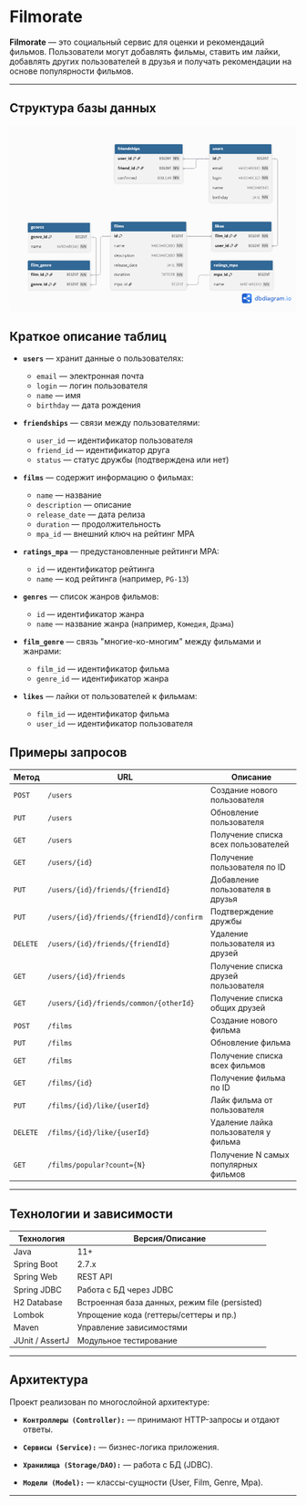 # Filmorate


**Filmorate** — это социальный сервис для оценки и рекомендаций фильмов. Пользователи могут добавлять фильмы, ставить им лайки, добавлять других пользователей в друзья и получать рекомендации на основе популярности фильмов.

---

##  Структура базы данных
![postgres.png](postgres.png)

## Краткое описание таблиц

- **`users`** — хранит данные о пользователях:
    - `email` — электронная почта
    - `login` — логин пользователя
    - `name` — имя
    - `birthday` — дата рождения

- **`friendships`** — связи между пользователями:
    - `user_id` — идентификатор пользователя
    - `friend_id` — идентификатор друга
    - `status` — статус дружбы (подтверждена или нет)

- **`films`** — содержит информацию о фильмах:
    - `name` — название
    - `description` — описание
    - `release_date` — дата релиза
    - `duration` — продолжительность
    - `mpa_id` — внешний ключ на рейтинг MPA

- **`ratings_mpa`** — предустановленные рейтинги MPA:  
    - `id` — идентификатор рейтинга
    - `name` — код рейтинга (например, `PG-13`)

- **`genres`** — список жанров фильмов:
    - `id` — идентификатор жанра
    - `name` — название жанра (например, `Комедия`, `Драма`)

- **`film_genre`** — связь "многие-ко-многим" между фильмами и жанрами:
    - `film_id` — идентификатор фильма
    - `genre_id` — идентификатор жанра

- **`likes`** — лайки от пользователей к фильмам:
    - `film_id` — идентификатор фильма
    - `user_id` — идентификатор пользователя

## Примеры запросов

| Метод   | URL                                               | Описание                                      |
|---------|---------------------------------------------------|-----------------------------------------------|
| `POST`  | `/users`                                          | Создание нового пользователя                  |
| `PUT`   | `/users`                                          | Обновление пользователя                       |
| `GET`   | `/users`                                          | Получение списка всех пользователей           |
| `GET`   | `/users/{id}`                                     | Получение пользователя по ID                  |
| `PUT`   | `/users/{id}/friends/{friendId}`                  | Добавление пользователя в друзья              |
| `PUT`   | `/users/{id}/friends/{friendId}/confirm`      | Подтверждение дружбы                          |
| `DELETE`| `/users/{id}/friends/{friendId}`                  | Удаление пользователя из друзей               |
| `GET`   | `/users/{id}/friends`                             | Получение списка друзей пользователя          |
| `GET`   | `/users/{id}/friends/common/{otherId}`            | Получение списка общих друзей                 |
| `POST`  | `/films`                                          | Создание нового фильма                        |
| `PUT`   | `/films`                                          | Обновление фильма                             |
| `GET`   | `/films`                                          | Получение списка всех фильмов                 |
| `GET`   | `/films/{id}`                                     | Получение фильма по ID                        |
| `PUT`   | `/films/{id}/like/{userId}`                       | Лайк фильма от пользователя                   |
| `DELETE`| `/films/{id}/like/{userId}`                       | Удаление лайка пользователя у фильма          |
| `GET`   | `/films/popular?count={N}`                        | Получение N самых популярных фильмов          |

---
## Технологии и зависимости

| Технология       | Версия/Описание                                  |
|------------------|--------------------------------------------------|
| Java             | 11+                                              |
| Spring Boot      | 2.7.x                                            |
| Spring Web       | REST API                                         |
| Spring JDBC      | Работа с БД через JDBC                           |
| H2 Database      | Встроенная база данных, режим file (persisted)   |
| Lombok           | Упрощение кода (геттеры/сеттеры и пр.)           |
| Maven            | Управление зависимостями                         |
| JUnit / AssertJ  | Модульное тестирование                           |

---

## Архитектура
Проект реализован по многослойной архитектуре:

- **`Контроллеры (Controller):`** — принимают HTTP-запросы и отдают ответы.

- **`Сервисы (Service):`** — бизнес-логика приложения.

- **`Хранилища (Storage/DAO):`** — работа с БД (JDBC).

- **`Модели (Model):`** — классы-сущности (User, Film, Genre, Mpa).

---